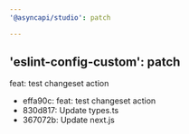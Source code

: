 ```yaml
---
'@asyncapi/studio': patch

---
```

'eslint-config-custom': patch
---

feat: test changeset action

- effa90c: feat: test changeset action
- 830d817: Update types.ts
- 367072b: Update next.js


